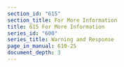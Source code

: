 ```yaml
---
section_id: "615"
section_title: For More Information
title: 615 For More Information
series_id: "600"
series_title: Warning and Response
page_in_manual: 610-25
document_depth: 3
---
```

